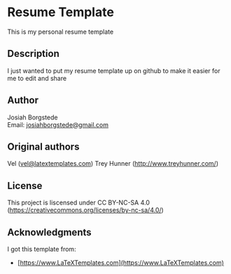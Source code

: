 # Resume Template

This is my personal resume template

## Description

I just wanted to put my resume template up on github to make it easier for me to edit and share

## Author

Josiah Borgstede  
Email: [josiahborgstede@gmail.com](josiahborgstede@gmail.com)

## Original authors
Vel (vel@latextemplates.com)
Trey Hunner (http://www.treyhunner.com/)

## License

This project is liscensed under CC BY-NC-SA 4.0 (https://creativecommons.org/licenses/by-nc-sa/4.0/)

## Acknowledgments

I got this template from:
* [https://www.LaTeXTemplates.com](https://www.LaTeXTemplates.com)